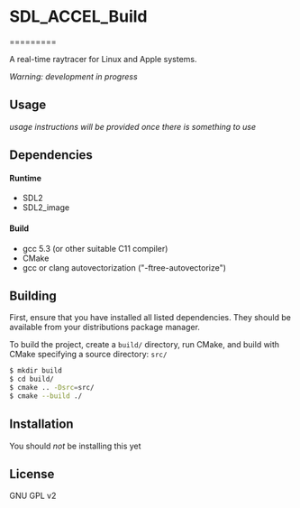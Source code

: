 # SDL_ACCEL_Build
=========

A real-time raytracer for Linux and Apple systems.

*Warning: development in progress*

Usage
-----

*usage instructions will be provided once there is something to use*


Dependencies
------------

#### Runtime

+ SDL2
+ SDL2_image

#### Build

+ gcc 5.3 (or other suitable C11 compiler)
+ CMake
+ gcc or clang autovectorization ("-ftree-autovectorize")


Building
--------

First, ensure that you have installed all listed dependencies. They should be available from your distributions package manager.

To build the project, create a `build/` directory, run CMake, and build with CMake specifying a source directory: `src/` 

```sh
$ mkdir build
$ cd build/
$ cmake .. -Dsrc=src/
$ cmake --build ./
```

Installation
------------

You should *not* be installing this yet

License
-------

GNU GPL v2

